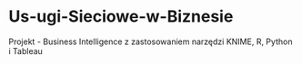 # Us-ugi-Sieciowe-w-Biznesie
Projekt - Business Intelligence z zastosowaniem narzędzi KNIME, R, Python i Tableau
